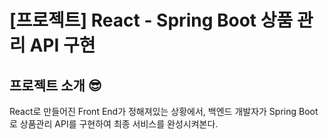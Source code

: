# [프로젝트] React - Spring Boot 상품 관리 API 구현

## 프로젝트 소개 😎

React로 만들어진 Front End가 정해져있는 상황에서, 백엔드 개발자가 Spring Boot로 상품관리 API를 구현하여 최종 서비스를 완성시켜본다.
